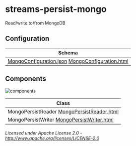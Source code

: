 streams-persist-mongo
=====================

Read/write to/from MongoDB

## Configuration

| Schema |
|--------|
| [MongoConfiguration.json](org/apache/streams/mongo/MongoConfiguration.json "MongoConfiguration.json") [MongoConfiguration.html](apidocs/org/apache/streams/mongo/MongoConfiguration.html "javadoc") |

## Components

![components](components.dot.svg "Components")

| Class | 
|-------|
| MongoPersistReader [MongoPersistReader.html](apidocs/org/apache/streams/mongo/MongoPersistReader.html "javadoc") 
| MongoPersistWriter [MongoPersistWriter.html](apidocs/org/apache/streams/mongo/MongoPersistWriter.html "javadoc") 
    
###### Licensed under Apache License 2.0 - http://www.apache.org/licenses/LICENSE-2.0
